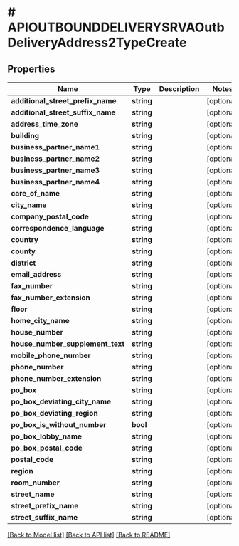 # # APIOUTBOUNDDELIVERYSRVAOutbDeliveryAddress2TypeCreate

## Properties

Name | Type | Description | Notes
------------ | ------------- | ------------- | -------------
**additional_street_prefix_name** | **string** |  | [optional]
**additional_street_suffix_name** | **string** |  | [optional]
**address_time_zone** | **string** |  | [optional]
**building** | **string** |  | [optional]
**business_partner_name1** | **string** |  | [optional]
**business_partner_name2** | **string** |  | [optional]
**business_partner_name3** | **string** |  | [optional]
**business_partner_name4** | **string** |  | [optional]
**care_of_name** | **string** |  | [optional]
**city_name** | **string** |  | [optional]
**company_postal_code** | **string** |  | [optional]
**correspondence_language** | **string** |  | [optional]
**country** | **string** |  | [optional]
**county** | **string** |  | [optional]
**district** | **string** |  | [optional]
**email_address** | **string** |  | [optional]
**fax_number** | **string** |  | [optional]
**fax_number_extension** | **string** |  | [optional]
**floor** | **string** |  | [optional]
**home_city_name** | **string** |  | [optional]
**house_number** | **string** |  | [optional]
**house_number_supplement_text** | **string** |  | [optional]
**mobile_phone_number** | **string** |  | [optional]
**phone_number** | **string** |  | [optional]
**phone_number_extension** | **string** |  | [optional]
**po_box** | **string** |  | [optional]
**po_box_deviating_city_name** | **string** |  | [optional]
**po_box_deviating_region** | **string** |  | [optional]
**po_box_is_without_number** | **bool** |  | [optional]
**po_box_lobby_name** | **string** |  | [optional]
**po_box_postal_code** | **string** |  | [optional]
**postal_code** | **string** |  | [optional]
**region** | **string** |  | [optional]
**room_number** | **string** |  | [optional]
**street_name** | **string** |  | [optional]
**street_prefix_name** | **string** |  | [optional]
**street_suffix_name** | **string** |  | [optional]

[[Back to Model list]](../../README.md#models) [[Back to API list]](../../README.md#endpoints) [[Back to README]](../../README.md)
